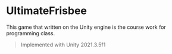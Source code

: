 # UltimateFrisbee
This game that written on the Unity engine is the course work for programming class. 

>Implemented with Unity 2021.3.5f1
